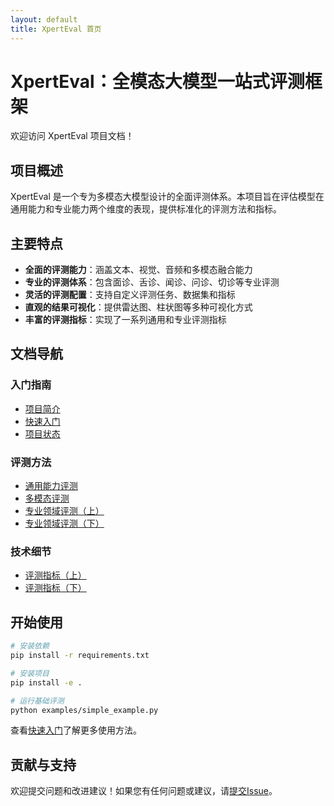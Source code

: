 ```yaml
---
layout: default
title: XpertEval 首页
---
```


# XpertEval：全模态大模型一站式评测框架

欢迎访问 XpertEval 项目文档！

## 项目概述

XpertEval 是一个专为多模态大模型设计的全面评测体系。本项目旨在评估模型在通用能力和专业能力两个维度的表现，提供标准化的评测方法和指标。

## 主要特点

- **全面的评测能力**：涵盖文本、视觉、音频和多模态融合能力
- **专业的评测体系**：包含面诊、舌诊、闻诊、问诊、切诊等专业评测
- **灵活的评测配置**：支持自定义评测任务、数据集和指标
- **直观的结果可视化**：提供雷达图、柱状图等多种可视化方式
- **丰富的评测指标**：实现了一系列通用和专业评测指标

## 文档导航

### 入门指南
- [项目简介](introduction.md)
- [快速入门](quickstart.md)
- [项目状态](project_status.md)

### 评测方法
- [通用能力评测](general_eval.md)
- [多模态评测](multimodal_eval.md)
- [专业领域评测（上）](xpert_eval.md)
- [专业领域评测（下）](xpert_eval_part2.md)

### 技术细节
- [评测指标（上）](metrics.md)
- [评测指标（下）](metrics_part2.md)

## 开始使用

```bash
# 安装依赖
pip install -r requirements.txt

# 安装项目
pip install -e .

# 运行基础评测
python examples/simple_example.py
```

查看[快速入门](quickstart.md)了解更多使用方法。

## 贡献与支持

欢迎提交问题和改进建议！如果您有任何问题或建议，请[提交Issue](https://github.com/rookie-littleblack/XpertEval/issues)。 